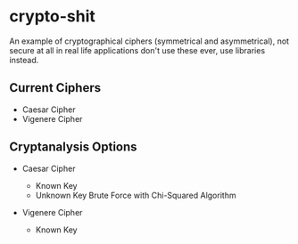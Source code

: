 # crypto-shit
An example of cryptographical ciphers (symmetrical and asymmetrical), not secure at all in real life applications don't use these ever, use libraries instead.


## Current Ciphers

* Caesar Cipher
* Vigenere Cipher

## Cryptanalysis Options

* Caesar Cipher
  * Known Key
  * Unknown Key Brute Force with Chi-Squared Algorithm

* Vigenere Cipher
  * Known Key
  
